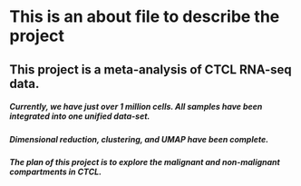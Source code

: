 # **This is an about file to describe the project**

## This project is a meta-analysis of CTCL RNA-seq data.

##### Currently, we have just over 1 million cells. All samples have been integrated into one unified data-set.

##### Dimensional reduction, clustering, and UMAP have been complete.

##### The plan of this project is to explore the malignant and non-malignant compartments in CTCL.
